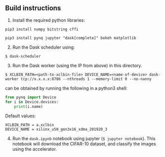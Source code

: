 ## Build instructions

1. Install the required python libraries:

```pip3 install numpy bitstring cffi ```

```pip3 install pynq jupyter "dask[complete]" bokeh matplotlib```

2. Run the Dask scheduler using:

```$ dask-scheduler```

3. Run the Dask worker (using the IP from above) in this directory.

```$ XCLBIN_PATH=<path-to-xclbin-file> DEVICE_NAME=<name-of-device> dask-worker tcp://x.x.x.x:8786 --nthreads 1 --memory-limit 0 --no-nanny```

<name-of-device> can be obtained by running the following in a python3 shell:
```python
from pynq import Device
for i in Device.devices:
    print(i.name)
```
Default values:
```
XCLBIN_PATH = a.xclbin
DEVICE_NAME = xilinx_u50_gen3x16_xdma_201920_3
```

4. Run the `dask.ipynb` notebook using jupyter (```$ jupyter notebook```). This notebook will download the CIFAR-10 dataset, and classify the images using the accelerator.
